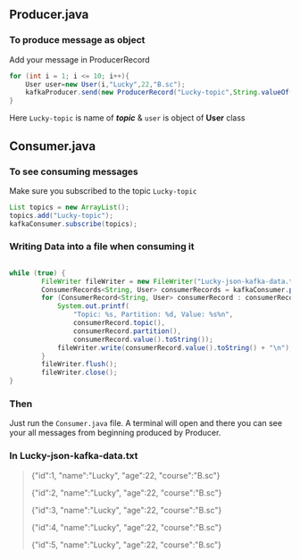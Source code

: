 ## Producer.java

### To produce message as object
Add your message in ProducerRecord
```java
for (int i = 1; i <= 10; i++){
    User user=new User(i,"Lucky",22,"B.sc");
    kafkaProducer.send(new ProducerRecord("Lucky-topic",String.valueOf(user.getId()),user));
}
```
Here `Lucky-topic` is name of ***topic*** & `user` is object of **User** class

## Consumer.java
### To see consuming messages
Make sure you subscribed to the topic `Lucky-topic`
```java
List topics = new ArrayList();
topics.add("Lucky-topic");
kafkaConsumer.subscribe(topics);
```
### Writing Data into a file when consuming it
```java

while (true) {
        FileWriter fileWriter = new FileWriter("Lucky-json-kafka-data.txt", true);
        ConsumerRecords<String, User> consumerRecords = kafkaConsumer.poll(Duration.ofSeconds(1));
        for (ConsumerRecord<String, User> consumerRecord : consumerRecords) {
            System.out.printf(
                "Topic: %s, Partition: %d, Value: %s%n",
                consumerRecord.topic(),
                consumerRecord.partition(),
                consumerRecord.value().toString());
            fileWriter.write(consumerRecord.value().toString() + "\n");
        }
        fileWriter.flush();
        fileWriter.close();
}
```
### Then
Just run the `Consumer.java` file. A terminal will open and there you can see your all messages from beginning produced by Producer.

### In Lucky-json-kafka-data.txt
> {"id":1, "name":"Lucky", "age":22, "course":"B.sc"}
> 
> {"id":2, "name":"Lucky", "age":22, "course":"B.sc"}
> 
> {"id":3, "name":"Lucky", "age":22, "course":"B.sc"}
> 
> {"id":4, "name":"Lucky", "age":22, "course":"B.sc"}
> 
> {"id":5, "name":"Lucky", "age":22, "course":"B.sc"}
> 

